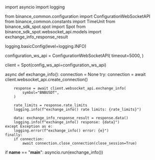 import asyncio
import logging

from binance_common.configuration import ConfigurationWebSocketAPI
from binance_common.constants import TimeUnit
from binance_sdk_spot.spot import Spot
from binance_sdk_spot.websocket_api.models import exchange_info_response_result

logging.basicConfig(level=logging.INFO)

configuration_ws_api = ConfigurationWebSocketAPI(
    timeout=5000,
)

client = Spot(config_ws_api=configuration_ws_api)

async def exchange_info():
    connection = None
    try:
        connection = await client.websocket_api.create_connection()

        response = await client.websocket_api.exchange_info(
            symbol="BNBUSDT",
        )

        rate_limits = response.rate_limits
        logging.info(f"exchange_info() rate limits: {rate_limits}")

        data: exchange_info_response_result = response.data()
        logging.info(f"exchange_info() response: {data}")
    except Exception as e:
        logging.error(f"exchange_info() error: {e}")
    finally:
        if connection:
            await connection.close_connection(close_session=True)

if __name__ == "__main__":
    asyncio.run(exchange_info())
